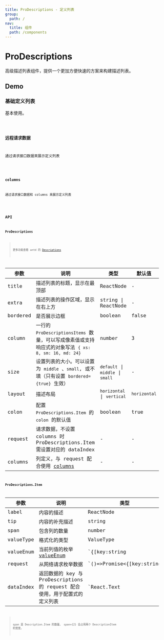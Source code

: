 ```yaml
---
title: ProDescriptions - 定义列表
group:
  path: /
nav:
  title: 组件
  path: /components
---
```


# ProDescriptions

高级描述列表组件，提供一个更加方便快速的方案来构建描述列表。

## Demo

### 基础定义列表

基本使用。

<code src="../demos/base.tsx" />

### 远程请求数据

通过请求接口数据来展示定义列表

<code src="../demos/request.tsx" />

### columns

通过请求接口数据和 columns 来展示定义列表

<code src="../demos/columns.tsx" />

## API

### ProDescriptions

> 更多功能查看 antd 的 [Descriptions](https://ant.design/components/descriptions-cn/)

| 参数 | 说明 | 类型 | 默认值 |
| --- | --- | --- | --- |
| title | 描述列表的标题，显示在最顶部 | ReactNode | - |
| extra | 描述列表的操作区域，显示在右上方 | string \| ReactNode | - |
| bordered | 是否展示边框 | boolean | false |
| column | 一行的 `ProDescriptionsItems` 数量，可以写成像素值或支持响应式的对象写法 `{ xs: 8, sm: 16, md: 24}` | number | 3 |
| size | 设置列表的大小。可以设置为 `middle` 、`small`, 或不填（只有设置 `bordered={true}` 生效） | `default` \| `middle` \| `small` | - |
| layout | 描述布局 | `horizontal` \| `vertical` | `horizontal` | - |
| colon | 配置 `ProDescriptions.Item` 的 `colon` 的默认值 | boolean | true |
| request | 请求数据，不设置 columns 时 ProDescriptions.Item 需设置对应的 dataIndex | - | - |
| columns | 列定义，与 request 配合使用 [columns](/components/table#columns) | - | - |

### ProDescriptions.Item

| 参数 | 说明 | 类型 | 默认值 |
| --- | --- | --- | --- |
| label | 内容的描述 | ReactNode | - |
| tip | 内容的补充描述 | string | - |
| span | 包含列的数量 | number | 1 | - |
| valueType | 格式化的类型 | ValueType | - |
| valueEnum | 当前列值的枚举 [valueEnum](/components/table#valueenum) | `{[key:string|number]:any}` | - |
| request | 从网络请求枚举数据 | `()=>Promise<{[key:string|number]:any}>` | - |
| dataIndex | 返回数据的 key 与 ProDescriptions 的 request 配合使用，用于配置式的定义列表 | `React.Text | React.Text[]` | - |

> span 是 Description.Item 的数量。 span={2} 会占用两个 DescriptionItem 的宽度。
